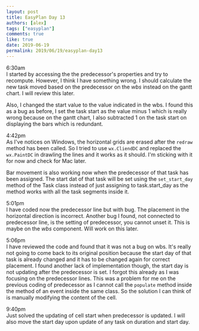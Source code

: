 ```yaml
---
layout: post
title: EasyPlan Day 13
authors: [alex]
tags: ["easyplan"]
comments: true
like: true
date: 2019-06-19
permalink: 2019/06/19/easyplan-day13
---
```

6:30am  
I started by accessing the the predecessor's properties and try to recompute. However, I think I have something wrong. I should calculate the new task moved based on the predecessor on the _wbs_ instead on the gantt chart. I will review this later.

Also, I changed the start value to the value indicated in the wbs. I found this as a bug as before, I set the task start as the value minus 1 which is really wrong because on the gantt chart, I also subtracted 1 on the task start on displaying the bars which is redundant.

4:42pm  
As I've notices on Windows, the horizontal grids are erased after the ```redraw``` method has been called. So I tried to use ```wx.CliendDC``` and replaced the ```wx.PaintDC``` in drawling the lines and it works as it should. I'm sticking with it for now and check for Mac later.

Bar movement is also working now when the predecessor of that task has been assigned. The start dat of that task will be set using the ```set_start_day``` method of the Task class instead of just assigning to task.start_day as the method works with all the task segments inside it.

5:01pm  
I have coded now the predecessor line but with bug. The placement in the horizontal direction is incorrect. Another bug I found, not connected to predecessor line, is the setting of predecessor, you cannot unset it. This is maybe on the _wbs_ component. Will work on this later.

5:06pm  
I have reviewed the code and found that it was not a bug on wbs. It's really not going to come back to its original position because the start day of that task is already changed and it has to be changed again for correct placement. I found another lack of implementation though, the start day is not updating after the predecessor is set. I forgot this already as I was focusing on the predecessor lines. This was a problem for me on the previous coding of predecessor as I cannot call the ```populate``` method inside the method of an event inside the same class. So the solution I can think of is manually modifying the content of the cell.

9:40pm  
Just solved the updating of cell start when predecessor is updated. I will also move the start day upon update of any task on duration and start day.
